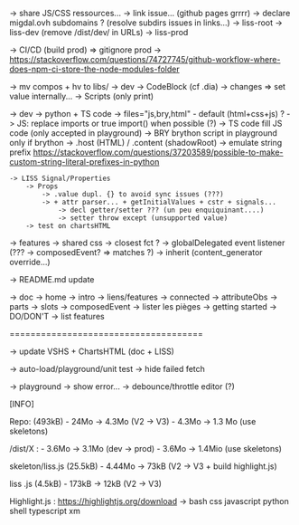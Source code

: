 -> share JS/CSS ressources...
    -> link issue... (github pages grrrr)
    -> declare migdal.ovh subdomains ? (resolve subdirs issues in links...)
        -> liss-root
        -> liss-dev    (remove /dist/dev/ in URLs)
        -> liss-prod

-> CI/CD (build prod) => gitignore prod
    -> https://stackoverflow.com/questions/74727745/github-workflow-where-does-npm-ci-store-the-node-modules-folder

-> mv compos + hv to libs/
-> dev
    -> CodeBlock (cf .dia)
        -> changes => set value internally...
    -> Scripts   (only print)

-> dev
    -> python + TS code
        -> files="js,bry,html" - default (html+css+js) ?
        -> JS: replace imports or true import() when possible (?)
        -> TS code fill JS code (only accepted in playground)
        -> BRY brython script in playground only if brython
            -> .host (HTML) / .content (shadowRoot)
            -> emulate string prefix
                https://stackoverflow.com/questions/37203589/possible-to-make-custom-string-literal-prefixes-in-python

    -> LISS Signal/Properties
        -> Props
            -> .value dupl. {} to avoid sync issues (???)
            -> + attr parser... + getInitialValues + cstr + signals...
                -> decl getter/setter ??? (un peu enquiquinant....)
                -> setter throw except (unsupported value)
        -> test on chartsHTML

-> features
    -> shared css
    -> closest fct ?
    -> globalDelegated event listener (??? -> composedEvent? => matches ?)
    -> inherit (content_generator override...)

-> README.md update

-> doc
    -> home
        -> intro
        -> liens/features
            -> connected
            -> attributeObs
            -> parts
            -> slots
            -> composedEvent
        -> lister les pièges
	-> getting started
        -> DO/DON'T
        -> list features

=====================================

-> update VSHS + ChartsHTML (doc + LISS)

-> auto-load/playground/unit test
    -> hide failed fetch

-> playground
    -> show error...
    -> debounce/throttle editor (?)

[INFO]

Repo: (493kB)
    - 24Mo  -> 4.3Mo (V2 -> V3)
    - 4.3Mo -> 1.3 Mo (use skeletons)

/dist/X :
    - 3.6Mo -> 3.1Mo (dev -> prod)
    - 3.6Mo -> 1.4Mio (use skeletons)

skeleton/liss.js (25.5kB)
    - 4.44Mo -> 73kB (V2 -> V3 + build highlight.js)

liss .js (4.5kB)
    - 173kB -> 12kB (V2 -> V3)

Highlight.js : https://highlightjs.org/download
    -> bash css javascript python shell typescript xm